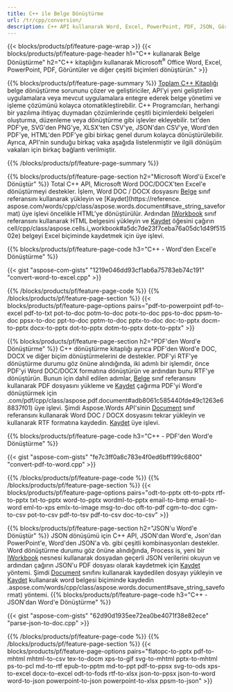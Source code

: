 ```yaml
---
title: C++ ile Belge Dönüştürme 
url: /tr/cpp/conversion/
description: C++ API kullanarak Word, Excel, PowerPoint, PDF, JSON, Görüntüler ve daha fazlası gibi çeşitli belge biçimlerini dönüştürün. 
---
```


{{< blocks/products/pf/feature-page-wrap >}}
{{< blocks/products/pf/feature-page-header h1="C++ kullanarak Belge Dönüştürme" h2="C++ kitaplığını kullanarak Microsoft<sup>&reg;</sup> Office Word, Excel, PowerPoint, PDF, Görüntüler ve diğer çeşitli biçimleri dönüştürün." >}}

{{% blocks/products/pf/feature-page-summary %}}
[Toplam C++ Kitaplığı](https://products.aspose.com/total/cpp/) belge dönüştürme sorununu çözer ve geliştiriciler, API'yi yeni geliştirilen uygulamalara veya mevcut uygulamalara entegre ederek belge yönetimi ve işleme çözümünü kolayca otomatikleştirebilir. C++ Programcıları, herhangi bir yazılıma ihtiyaç duymadan çözümlerinde çeşitli biçimlerdeki belgeleri oluşturma, düzenleme veya dönüştürme gibi işlevler ekleyebilir. txt'den PDF'ye, SVG'den PNG'ye, XLSX'ten CSV'ye, JSON'dan CSV'ye, Word'den PDF'ye, HTML'den PDF'ye gibi birkaç genel durum kolayca dönüştürülebilir. Ayrıca, API'nin sunduğu birkaç vaka aşağıda listelenmiştir ve ilgili dönüşüm vakaları için birkaç bağlantı verilmiştir. 

{{% /blocks/products/pf/feature-page-summary  %}}

{{% blocks/products/pf/feature-page-section  h2="Microsoft Word'ü Excel'e Dönüştür" %}}
Total C++ API, Microsoft Word DOC/DOCX'ten Excel'e dönüştürmeyi destekler.  İşlem, Word DOC / DOCX dosyasını [Belge](https://reference.aspose.com/words/cpp/class/aspose.words.document) sınıf referansını kullanarak yükleyin ve [Kaydet](https://reference. aspose.com/words/cpp/class/aspose.words.document#save_string_saveformat) üye işlevi öncelikle HTML'ye dönüştürülür. Ardından [IWorkbook](https://reference.aspose.com/cells/cpp/class/aspose.cells.i_workbook) sınıf referansını kullanarak HTML belgesini yükleyin ve [Kaydet](https://reference.aspose.com/) öğesini çağırın cell/cpp/class/aspose.cells.i_workbook#a5dc7de23f7ceba76a05dc1d49f51502e) belgeyi Excel biçiminde kaydetmek için üye işlevi. 

{{% blocks/products/pf/feature-page-code h3="C++ - Word'den Excel'e Dönüştürme" %}}

{{< gist "aspose-com-gists" "1219e046dd93cf1ab6a75783eb74c191" "convert-word-to-excel.cpp" >}}

{{% /blocks/products/pf/feature-page-code  %}}
{{% /blocks/products/pf/feature-page-section %}}
{{< blocks/products/pf/feature-page-options pairs="pdf-to-powerpoint pdf-to-excel pdf-to-txt pot-to-doc potm-to-doc potx-to-doc pps-to-doc ppsm-to-doc ppsx-to-doc ppt-to-doc pptm-to-doc pptx-to-doc  doc-to-pptx docm-to-pptx docx-to-pptx dot-to-pptx dotm-to-pptx dotx-to-pptx" >}}

{{% blocks/products/pf/feature-page-section  h2="PDF'den Word'e Dönüştürme" %}}
C++ dönüştürme kitaplığı ayrıca PDF'den Word'e DOC, DOCX ve diğer biçim dönüştürmelerini de destekler. PDF'yi RTF'ye dönüştürme durumu göz önüne alındığında, iki adımlı bir işlemdir, önce PDF'yi Word DOC/DOCX formatına dönüştürün ve ardından bunu RTF'ye dönüştürün. Bunun için dahil edilen adımlar, [Belge](https://reference.aspose.com/pdf/cpp/class/aspose.pdf.document) sınıf referansını kullanarak PDF dosyasını yükleme ve [Kaydet](https://reference.aspose) çağırma PDF'yi Word'e dönüştürmek için .com/pdf/cpp/class/aspose.pdf.document#adb8061c585440fde49c1263e68837f01) üye işlevi. Şimdi Aspose.Words API'sinin [Document](https://reference.aspose.com/words/cpp/class/aspose.words.document) sınıf referansını kullanarak Word DOC / DOCX dosyasını tekrar yükleyin ve kullanarak RTF formatına kaydedin. [Kaydet](https://reference.aspose.com/words/cpp/class/aspose.words.document#save_stream_saveformat) üye işlevi.

{{% blocks/products/pf/feature-page-code h3="C++ - PDF'den Word'e Dönüştürme" %}}

{{< gist "aspose-com-gists" "fe7c3ff0a8c783e4f0ed6bff199c6800" "convert-pdf-to-word.cpp" >}}

{{% /blocks/products/pf/feature-page-code  %}}
{{% /blocks/products/pf/feature-page-section %}}
{{< blocks/products/pf/feature-page-options pairs="odt-to-pptx ott-to-pptx rtf-to-pptx txt-to-pptx word-to-pptx wordml-to-pptx email-to-bmp email-to-word eml-to-xps emlx-to-image msg-to-doc oft-to-pdf cgm-to-doc cgm-to-csv pot-to-csv pdf-to-tsv pdf-to-csv doc-to-csv" >}}

{{% blocks/products/pf/feature-page-section  h2="JSON'u Word'e Dönüştür" %}}
JSON dönüşümü için C++ API, JSON'dan Word'e, Json'dan PowerPoint'e, Word'den JSON'a vb. gibi çeşitli kombinasyonları destekler. Word dönüştürme durumu göz önüne alındığında, Process is, yeni bir [IWorkbook](https://reference.aspose.com/cells/cpp/class/aspose.cells.i_workbook) nesnesi kullanarak dosyadan geçerli JSON verilerini okuyun ve ardından çağırın JSON'u PDF dosyası olarak kaydetmek için [Kaydet](https://reference.aspose.com/cells/cpp/class/aspose.cells.i_workbook#a9460f52a2dec8f4bf623a4905167d997) yöntemi. Şimdi [Document](https://reference.aspose.com/words/cpp/class/aspose.words.document) sınıfını kullanarak kaydedilen dosyayı yükleyin ve [Kaydet](https://reference) kullanarak word belgesi biçiminde kaydedin .aspose.com/words/cpp/class/aspose.words.document#save_string_saveformat) yöntemi.
{{% blocks/products/pf/feature-page-code h3="C++ - JSON'dan Word'e Dönüştürme" %}}

{{< gist "aspose-com-gists" "62d90d1935ee72ea0be4071f38e82ece" "parse-json-to-doc.cpp" >}}


{{% /blocks/products/pf/feature-page-code  %}}
{{% /blocks/products/pf/feature-page-section %}}
{{< blocks/products/pf/feature-page-options pairs="flatopc-to-pptx pdf-to-mhtml mhtml-to-csv tex-to-docm xps-to-gif svg-to-mhtml pptx-to-mhtml ps-to-pcl md-to-rtf epub-to-pptm md-to-ppt pdf-to-ppsx svg-to-ods xps-to-excel docx-to-excel odt-to-fods rtf-to-xlsx json-to-ppsx json-to-word word-to-json powerpoint-to-json powerpoint-to-xlsx ppsm-to-json" >}}